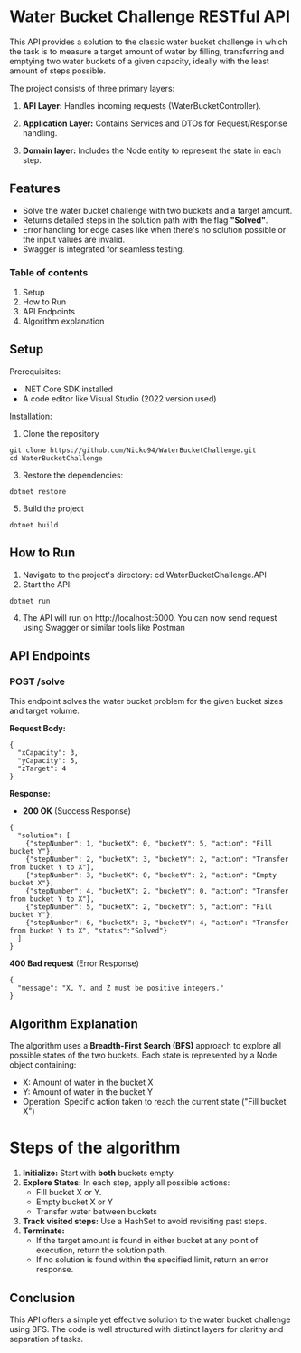 # Water Bucket Challenge RESTful API
This API provides a solution to the classic water bucket challenge in which the task is to measure a target amount of water by filling, transferring and emptying two water buckets of a given capacity, ideally with the least amount of steps possible.

The project consists of three primary layers:

1. **API Layer:** Handles incoming requests (WaterBucketController).

2. **Application Layer:** Contains Services and DTOs for Request/Response handling.

3. **Domain layer:** Includes the Node entity to represent the state in each step.


## Features
- Solve the water bucket challenge with two buckets and a target amount.
- Returns detailed steps in the solution path with the flag **"Solved"**.
- Error handling for edge cases like when there's no solution possible or the input values are invalid.
- Swagger is integrated for seamless testing.

### Table of contents
1. Setup
2. How to Run
3. API Endpoints
4. Algorithm explanation

## Setup

Prerequisites:
- .NET Core SDK installed
- A code editor like Visual Studio (2022 version used)

Installation:
1. Clone the repository
```
git clone https://github.com/Nicko94/WaterBucketChallenge.git
cd WaterBucketChallenge
```
3. Restore the dependencies:

```
dotnet restore
```
5. Build the project
```
dotnet build
```
   
## How to Run
1. Navigate to the project's directory:
   cd WaterBucketChallenge.API
2. Start the API:
```
dotnet run
```
4. The API will run on http://localhost:5000. You can now send request using Swagger or similar tools like Postman

## API Endpoints
### POST /solve

This endpoint solves the water bucket problem for the given bucket sizes and target volume.

**Request Body:**
```
{
  "xCapacity": 3,
  "yCapacity": 5,
  "zTarget": 4
}

```

**Response:**
- **200 OK** (Success Response)
```
{
  "solution": [
    {"stepNumber": 1, "bucketX": 0, "bucketY": 5, "action": "Fill bucket Y"},
    {"stepNumber": 2, "bucketX": 3, "bucketY": 2, "action": "Transfer from bucket Y to X"},
    {"stepNumber": 3, "bucketX": 0, "bucketY": 2, "action": "Empty bucket X"},
    {"stepNumber": 4, "bucketX": 2, "bucketY": 0, "action": "Transfer from bucket Y to X"},
    {"stepNumber": 5, "bucketX": 2, "bucketY": 5, "action": "Fill bucket Y"},
    {"stepNumber": 6, "bucketX": 3, "bucketY": 4, "action": "Transfer from bucket Y to X", "status":"Solved"}
  ]
}
```
**400 Bad request** (Error Response)
```
{ 
  "message": "X, Y, and Z must be positive integers." 
}
```

 ## Algorithm Explanation

The algorithm uses a **Breadth-First Search (BFS)** approach to explore all possible states of the two buckets. Each state is represented by a Node object containing:
- X: Amount of water in the bucket X
- Y: Amount of water in the bucket Y
- Operation: Specific action taken to reach the current state ("Fill bucket X")

# Steps of the algorithm
1. **Initialize:** Start with **both** buckets empty.
2. **Explore States:** In each step, apply all possible actions:
   - Fill bucket X or Y.
   - Empty bucket X or Y
   - Transfer water between buckets
3. **Track visited steps:** Use a HashSet to avoid revisiting past steps.
4. **Terminate:**
   - If the target amount is found in either bucket at any point of execution, return the solution path.
   - If no solution is found within the specified limit, return an error response.

## Conclusion

This API offers a simple yet effective solution to the water bucket challenge using BFS. The code is well structured with distinct layers for clarithy and separation of tasks.
